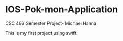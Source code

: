 # IOS-Pok-mon-Application
CSC 496 Semester Project- Michael Hanna

This is my first project using swift.
